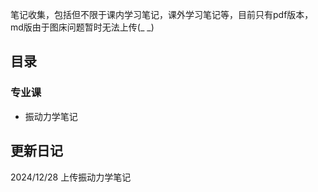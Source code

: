 笔记收集，包括但不限于课内学习笔记，课外学习笔记等，目前只有pdf版本，md版由于图床问题暂时无法上传(_ _)

## 目录

### 专业课
- 振动力学笔记


## 更新日记

2024/12/28 上传振动力学笔记
